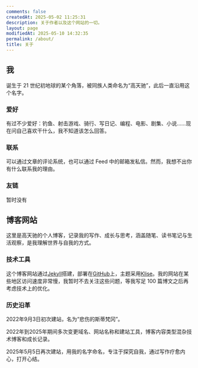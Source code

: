 ```yaml
---
comments: false
createdAt: 2025-05-02 11:25:31
description: 关于作者以及这个网站的一切。
layout: page
modifiedAt: 2025-05-10 14:32:35
permalink: /about/
title: 关于
---
```


## 我

诞生于 21 世纪初地球的某个角落，被同族人类命名为“高天驰”，此后一直沿用这个名字。

### 爱好

有过不少爱好：钓鱼、射击游戏、骑行、写日记、编程、电影、剧集、小说……现在问自己喜欢干什么，我不知道该怎么回答。

### 联系

可以通过文章的评论系统，也可以通过 Feed 中的邮箱发私信。然而，我想不出你有什么联系我的理由。

### 友链

暂时没有

## 博客网站

这里是高天驰的个人博客，记录我的写作、成长与思考，涵盖随笔、读书笔记与生活观察，是我理解世界与自我的方式。

### 技术工具

这个博客网站通过[Jekyll](https://jekyllrb.com/)搭建，部署在[GitHub](https://github.com/)上，主题采用[Klise](https://github.com/piharpi/jekyll-klise)。我的网站在某些地区访问速度非常慢，我暂时不去关注这些问题，等我写足 100 篇博文之后再考虑技术上的优化。

### 历史沿革

2022年9月3日初次建站，名为“悲伤的斯蒂梵冈”。

2022年到2025年期间多次变更域名、网站名称和建站工具，博客内容类型混杂技术博客和成长记录。

2025年5月5日再次建站，用我的名字命名，专注于探究自我，通过写作疗愈内心，打开心结。

